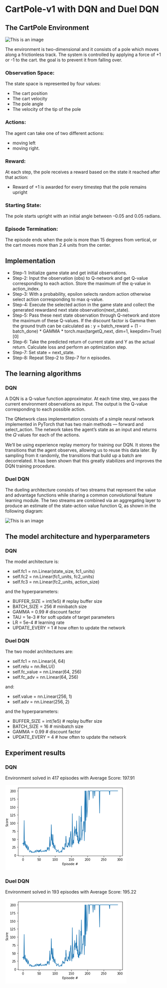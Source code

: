 # CartPole-v1 with DQN and Duel DQN
## The CartPole Environment
![This is an image](https://thumbs.gfycat.com/WelllitLawfulCero-size_restricted.gif?fbclid=IwAR1XY0ZgmXoXMUHw2psYapNg4Hu274Hhs0B3X9lc8ONNmcgUn0aFOFSwCMY)


The environment is two-dimensional and it consists of a pole which moves along 
a frictionless track. The system is controlled by applying a force of +1 or -1 
to the cart.
the goal is to prevent it from falling over.
### Observation Space:
The state space is represented by four values: 
- The cart position
- The cart velocity
- The pole angle 
- The velocity of the tip of the pole
### Actions:
The agent can take one of two different actions:
- moving left
- moving right.
### Reward:
At each step, the pole receives a reward based on the state it reached after that action:
- Reward of +1 is awarded for every timestep that the pole remains upright
### Starting State:
The pole starts upright with an initial angle between –0.05 and 0.05 radians.
### Episode Termination:
The episode ends when the pole is more than 15 degrees from vertical, or the cart moves more than 2.4 units from the center.
## Implementation

- Step-1: Initialize game state and get initial observations.
- Step-2: Input the observation (obs) to Q-network and get Q-value corresponding to each action. Store the maximum of the q-value in action_index.
- Step-3: With a probability, epsilon selects random action otherwise select action corresponding to max q-value. 
- Step-4: Execute the selected action in the game state and collect the generated rewardand next state observation(next_state).
- Step-5: Pass these next state observation through Q-network and store the maximum of these Q-values. If the discount factor is Gamma then the ground truth can be calculated   as : y = batch_reward + (1 - batch_done) * GAMMA * torch.max(targetQ_next, dim=1, keepdim=True)[0]
- Step-6: Take the predicted return of current state and Y as the actual return. Calculate loss and perform an optimization step.
- Step-7: Set state = next_state.
- Step-8: Repeat Step-2 to Step-7 for n episodes.

## The learning algorithms
### DQN
A DQN is a Q-value function approximator. At each time step, we pass the current environment observations as input. The output is the Q-value corresponding to each possible action.

The QNetwork class implementation consists of a simple neural network implemented in PyTorch that has two main methods — forward and select_action. The network takes the agent’s state as an input and returns the 𝑄 values for each of the actions. 

We’ll be using experience replay memory for training our DQN. It stores the transitions that the agent observes, allowing us to reuse this data later. By sampling from it randomly, the transitions that build up a batch are decorrelated. It has been shown that this greatly stabilizes and improves the DQN training procedure.


### Duel DQN
The dueling architecture consists of two streams that represent the value and advantage functions while sharing a common convolutional feature learning module.
The two streams are combined via an aggregating layer to produce an estimate of the state-action value function Q, as shown in the following diagram:

![This is an image](https://static.packt-cdn.com/products/9781788621755/graphics/995fbe60-e65c-4bd3-823a-54792a51fbe3.png)

## The model architecture and hyperparameters
### DQN
The model architecture is:
- self.fc1 = nn.Linear(state_size, fc1_units)
- self.fc2 = nn.Linear(fc1_units, fc2_units)
- self.fc3 = nn.Linear(fc2_units, action_size)

and the hyperparameters:
- BUFFER_SIZE = int(1e5)  # replay buffer size
- BATCH_SIZE = 256        # minibatch size
- GAMMA = 0.99            # discount factor
- TAU = 1e-3              # for soft update of target parameters
- LR = 5e-4               # learning rate 
- UPDATE_EVERY = 1        # how often to update the network

### Duel DQN
The two model architectures are:
- self.fc1 = nn.Linear(4, 64)
- self.relu = nn.ReLU()
- self.fc_value = nn.Linear(64, 256)
- self.fc_adv = nn.Linear(64, 256)

and: 
- self.value = nn.Linear(256, 1)
- self.adv = nn.Linear(256, 2)

and the hyperparameters:
- BUFFER_SIZE = int(1e5)  # replay buffer size
- BATCH_SIZE = 16         # minibatch size
- GAMMA = 0.99            # discount factor
- UPDATE_EVERY = 4        # how often to update the network
## Experiment results
### DQN
Environment solved in 417 episodes with	Average Score: 197.91

![This is an image](https://github.com/maramraddaoui/DQN_DDQN_for_OpenAI_Gym/blob/main/Duel%20DQN/duel.PNG?raw=true)
### Duel DQN
Environment solved in 193 episodes with	Average Score: 195.22

![This is an image](https://github.com/maramraddaoui/DQN_DDQN_for_OpenAI_Gym/blob/main/Duel%20DQN/duel.PNG?raw=true)
